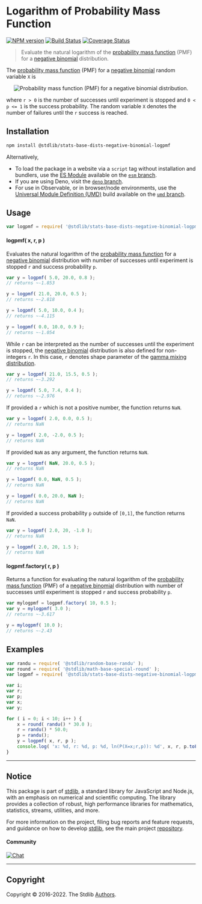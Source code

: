 <!--

@license Apache-2.0

Copyright (c) 2018 The Stdlib Authors.

Licensed under the Apache License, Version 2.0 (the "License");
you may not use this file except in compliance with the License.
You may obtain a copy of the License at

   http://www.apache.org/licenses/LICENSE-2.0

Unless required by applicable law or agreed to in writing, software
distributed under the License is distributed on an "AS IS" BASIS,
WITHOUT WARRANTIES OR CONDITIONS OF ANY KIND, either express or implied.
See the License for the specific language governing permissions and
limitations under the License.

-->

# Logarithm of Probability Mass Function

[![NPM version][npm-image]][npm-url] [![Build Status][test-image]][test-url] [![Coverage Status][coverage-image]][coverage-url] <!-- [![dependencies][dependencies-image]][dependencies-url] -->

> Evaluate the natural logarithm of the [probability mass function][pmf] (PMF) for a [negative binomial][negative-binomial-distribution] distribution.

<section class="intro">

The [probability mass function][pmf] (PMF) for a [negative binomial][negative-binomial-distribution] random variable `X` is

<!-- <equation class="equation" label="eq:negative_binomial_pmf" align="center" raw="f(x; r, p) = P(X = x; r,p) = \binom{k+r-1}{x} p^r(1-p)^x \quad\text{for }x = 0, 1, 2, \dotsc" alt="Probability mass function (PMF) for a negative binomial distribution."> -->

<div class="equation" align="center" data-raw-text="f(x; r, p) = P(X = x; r,p) = \binom{k+r-1}{x} p^r(1-p)^x \quad\text{for }x = 0, 1, 2, \dotsc" data-equation="eq:negative_binomial_pmf">
    <img src="https://cdn.jsdelivr.net/gh/stdlib-js/stdlib@51534079fef45e990850102147e8945fb023d1d0/lib/node_modules/@stdlib/stats/base/dists/negative-binomial/logpmf/docs/img/equation_negative_binomial_pmf.svg" alt="Probability mass function (PMF) for a negative binomial distribution.">
    <br>
</div>

<!-- </equation> -->

where `r > 0` is the number of successes until experiment is stopped and `0 < p <= 1` is the success probability. The random variable `X` denotes the number of failures until the `r` success is reached. 

</section>

<!-- /.intro -->

<section class="installation">

## Installation

```bash
npm install @stdlib/stats-base-dists-negative-binomial-logpmf
```

Alternatively,

-   To load the package in a website via a `script` tag without installation and bundlers, use the [ES Module][es-module] available on the [`esm` branch][esm-url].
-   If you are using Deno, visit the [`deno` branch][deno-url].
-   For use in Observable, or in browser/node environments, use the [Universal Module Definition (UMD)][umd] build available on the [`umd` branch][umd-url].

</section>

<section class="usage">

## Usage

```javascript
var logpmf = require( '@stdlib/stats-base-dists-negative-binomial-logpmf' );
```

#### logpmf( x, r, p )

Evaluates the natural logarithm of the [probability mass function][pmf] for a [negative binomial][negative-binomial-distribution] distribution with number of successes until experiment is stopped `r` and success probability `p`.

```javascript
var y = logpmf( 5.0, 20.0, 0.8 );
// returns ~-1.853

y = logpmf( 21.0, 20.0, 0.5 );
// returns ~-2.818

y = logpmf( 5.0, 10.0, 0.4 );
// returns ~-4.115

y = logpmf( 0.0, 10.0, 0.9 );
// returns ~-1.054
```

While `r` can be interpreted as the number of successes until the experiment is stopped, the [negative binomial][negative-binomial-distribution] distribution is also defined for non-integers `r`. In this case, `r` denotes shape parameter of the [gamma mixing distribution][negative-binomial-mixture-representation].

```javascript
var y = logpmf( 21.0, 15.5, 0.5 );
// returns ~-3.292

y = logpmf( 5.0, 7.4, 0.4 );
// returns ~-2.976
```

If provided a `r` which is not a positive number, the function returns `NaN`.

```javascript
var y = logpmf( 2.0, 0.0, 0.5 );
// returns NaN

y = logpmf( 2.0, -2.0, 0.5 );
// returns NaN
```

If provided `NaN` as any argument, the function returns `NaN`.

```javascript
var y = logpmf( NaN, 20.0, 0.5 );
// returns NaN

y = logpmf( 0.0, NaN, 0.5 );
// returns NaN

y = logpmf( 0.0, 20.0, NaN );
// returns NaN
```

If provided a success probability `p` outside of `[0,1]`, the function returns `NaN`.

```javascript
var y = logpmf( 2.0, 20, -1.0 );
// returns NaN

y = logpmf( 2.0, 20, 1.5 );
// returns NaN
```

#### logpmf.factory( r, p )

Returns a function for evaluating the natural logarithm of the [probability mass function][pmf] (PMF) of a [negative binomial][negative-binomial-distribution] distribution with number of successes until experiment is stopped `r` and success probability `p`.

```javascript
var mylogpmf = logpmf.factory( 10, 0.5 );
var y = mylogpmf( 3.0 );
// returns ~-3.617

y = mylogpmf( 10.0 );
// returns ~-2.43
```

</section>

<!-- /.usage -->

<section class="examples">

## Examples

<!-- eslint no-undef: "error" -->

```javascript
var randu = require( '@stdlib/random-base-randu' );
var round = require( '@stdlib/math-base-special-round' );
var logpmf = require( '@stdlib/stats-base-dists-negative-binomial-logpmf' );

var i;
var r;
var p;
var x;
var y;

for ( i = 0; i < 10; i++ ) {
    x = round( randu() * 30.0 );
    r = randu() * 50.0;
    p = randu();
    y = logpmf( x, r, p );
    console.log( 'x: %d, r: %d, p: %d, ln(P(X=x;r,p)): %d', x, r, p.toFixed( 4 ), y.toFixed( 4 ) );
}
```

</section>

<!-- /.examples -->

<!-- Section for related `stdlib` packages. Do not manually edit this section, as it is automatically populated. -->

<section class="related">

</section>

<!-- /.related -->

<!-- Section for all links. Make sure to keep an empty line after the `section` element and another before the `/section` close. -->


<section class="main-repo" >

* * *

## Notice

This package is part of [stdlib][stdlib], a standard library for JavaScript and Node.js, with an emphasis on numerical and scientific computing. The library provides a collection of robust, high performance libraries for mathematics, statistics, streams, utilities, and more.

For more information on the project, filing bug reports and feature requests, and guidance on how to develop [stdlib][stdlib], see the main project [repository][stdlib].

#### Community

[![Chat][chat-image]][chat-url]

---

## Copyright

Copyright &copy; 2016-2022. The Stdlib [Authors][stdlib-authors].

</section>

<!-- /.stdlib -->

<!-- Section for all links. Make sure to keep an empty line after the `section` element and another before the `/section` close. -->

<section class="links">

[npm-image]: http://img.shields.io/npm/v/@stdlib/stats-base-dists-negative-binomial-logpmf.svg
[npm-url]: https://npmjs.org/package/@stdlib/stats-base-dists-negative-binomial-logpmf

[test-image]: https://github.com/stdlib-js/stats-base-dists-negative-binomial-logpmf/actions/workflows/test.yml/badge.svg?branch=main
[test-url]: https://github.com/stdlib-js/stats-base-dists-negative-binomial-logpmf/actions/workflows/test.yml?query=branch:main

[coverage-image]: https://img.shields.io/codecov/c/github/stdlib-js/stats-base-dists-negative-binomial-logpmf/main.svg
[coverage-url]: https://codecov.io/github/stdlib-js/stats-base-dists-negative-binomial-logpmf?branch=main

<!--

[dependencies-image]: https://img.shields.io/david/stdlib-js/stats-base-dists-negative-binomial-logpmf.svg
[dependencies-url]: https://david-dm.org/stdlib-js/stats-base-dists-negative-binomial-logpmf/main

-->

[umd]: https://github.com/umdjs/umd
[es-module]: https://developer.mozilla.org/en-US/docs/Web/JavaScript/Guide/Modules

[deno-url]: https://github.com/stdlib-js/stats-base-dists-negative-binomial-logpmf/tree/deno
[umd-url]: https://github.com/stdlib-js/stats-base-dists-negative-binomial-logpmf/tree/umd
[esm-url]: https://github.com/stdlib-js/stats-base-dists-negative-binomial-logpmf/tree/esm

[chat-image]: https://img.shields.io/gitter/room/stdlib-js/stdlib.svg
[chat-url]: https://gitter.im/stdlib-js/stdlib/

[stdlib]: https://github.com/stdlib-js/stdlib

[stdlib-authors]: https://github.com/stdlib-js/stdlib/graphs/contributors

[negative-binomial-mixture-representation]: https://en.wikipedia.org/wiki/Negative_binomial_distribution#Gamma.E2.80.93Poisson_mixture

[negative-binomial-distribution]: https://en.wikipedia.org/wiki/Negative_binomial_distribution

[pmf]: https://en.wikipedia.org/wiki/Probability_mass_function

</section>

<!-- /.links -->
